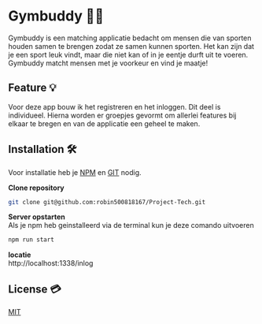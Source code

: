 # Gymbuddy 🏋️‍♀️

Gymbuddy is een matching applicatie bedacht om mensen die van sporten houden samen te brengen zodat ze samen kunnen sporten. Het kan zijn dat je een sport leuk vindt, maar die niet kan of in je eentje durft uit te voeren. Gymbuddy matcht mensen met je voorkeur en vind je maatje!

## Feature 💡
Voor deze app bouw ik het registreren en het inloggen. Dit deel is individueel. Hierna worden er groepjes gevormt om allerlei features bij elkaar te bregen en van de applicatie een geheel te maken. 

## Installation 🛠
Voor installatie heb je [NPM](https://github.com/nvm-sh/nvm) en [GIT](https://github.com/git-guides/install-git) nodig.   

**Clone repository** 
```bash
git clone git@github.com:robin500818167/Project-Tech.git
```
**Server opstarten**    
Als je npm heb geinstalleerd via de terminal kun je deze comando uitvoeren
```bash
npm run start
```
**locatie**    
http://localhost:1338/inlog
## License 💳
[MIT](https://choosealicense.com/licenses/mit/)
